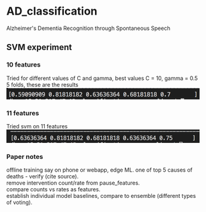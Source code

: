 # AD_classification

Alzheimer's Dementia Recognition through Spontaneous Speech


## SVM experiment
### 10 features
Tried for different values of C and gamma, best values C = 10, gamma = 0.5
5 folds, these are the results
![picture](images/svm_cv.png)

### 11 features

Tried svm on 11 features
![picture](images/11_features.png)


### Paper notes

offline training say on phone or webapp, edge ML. 
one of top 5 causes of deaths - verify (cite source).  
remove intervention count/rate from pause_features.  
compare counts vs rates as features.  
establish individual model baselines, compare to ensemble (different types of voting).  
